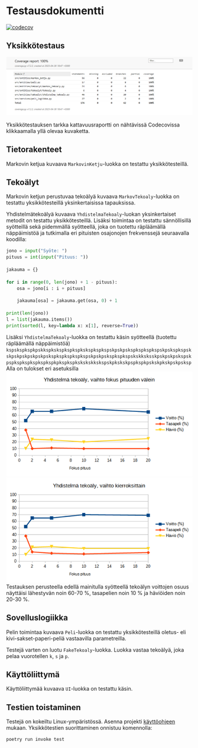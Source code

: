 # Testausdokumentti

[![codecov](https://codecov.io/gh/TheJiahao/kivi-sakset-paperi-tekoaly/branch/main/graph/badge.svg?token=RBLETVT7VW)](https://codecov.io/gh/TheJiahao/kivi-sakset-paperi-tekoaly)

## Yksikkötestaus

![Kattavuusraportti](kuvat/kattavuusraportti.png)

Yksikkötestauksen tarkka kattavuusraportti on nähtävissä Codecovissa klikkaamalla yllä olevaa kuvaketta.

## Tietorakenteet

Markovin ketjua kuvaava `MarkovinKetju`-luokka on testattu yksikkötesteillä.

## Tekoälyt

Markovin ketjun perustuvaa tekoälyä kuvaava `MarkovTekoaly`-luokka on testattu yksikkötesteillä yksinkertaisissa tapauksissa.

Yhdistelmätekoälyä kuvaava `YhdistelmaTekoaly`-luokan yksinkertaiset metodit on testattu yksikkötesteillä.
Lisäksi toimintaa on testattu sännöllisillä syötteillä sekä pidemmällä syötteellä, joka on tuotettu räpläämällä näppäimistöä ja tutkimalla eri pituisten osajonojen frekvenssejä seuraavalla koodilla:

```python
jono = input("Syöte: ")
pituus = int(input("Pituus: "))

jakauma = {}

for i in range(0, len(jono) + 1 - pituus):
    osa = jono[i : i + pituus]

    jakauma[osa] = jakauma.get(osa, 0) + 1

print(len(jono))
l = list(jakauma.items())
print(sorted(l, key=lambda x: x[1], reverse=True))
```

Lisäksi `YhdistelmaTekoaly`-luokka on testattu käsin syötteellä (tuotettu räpläämällä näppäimistöä)
`kspskspkspkpskkspkskspkspkspkskspkspkspskpskpskspkspkspkspskpskspkspskskpskpskpskpskpskspkspkspkspkspskpskpskspkspkspskskksksskpskpskpskspskpspkspkspkspkspkspkpkspkspkskskskkskspskpkskskpspkspkpskskpkskpskpsksp`
Alla on tulokset eri asetuksilla
![Kuvaaja, vaihto fokus pituuden välein](kuvat/vaihto_fokus_pituuden_valein_2023-04-23.png)
![Kuvaaja, vaihto kierroksittain](kuvat/vaihto_kierroksittain_2023-04-23.png)
Testauksen perusteella edellä mainitulla syötteellä tekoälyn voittojen osuus näyttäisi lähestyvän noin 60-70 %, tasapelien noin 10 % ja häviöiden noin 20-30 %.

## Sovelluslogiikka

Pelin toimintaa kuvaava `Peli`-luokka on testattu yksikkötesteillä oletus- eli kivi-sakset-paperi-peliä vastaavilla parametreilla.

Testejä varten on luotu `FakeTekoaly`-luokka.
Luokka vastaa tekoälyä, joka pelaa vuorotellen `k`, `s` ja `p`.

## Käyttöliittymä

Käyttöliittymää kuvaava `UI`-luokka on testattu käsin.

## Testien toistaminen

Testejä on kokeiltu Linux-ympäristössä.
Asenna projekti [käyttöohjeen](kayttoohje.md) mukaan.
Yksikkötestien suorittaminen onnistuu komennolla:

```shell
poetry run invoke test
```
